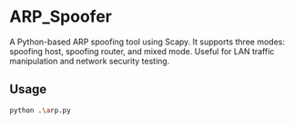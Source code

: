 # ARP_Spoofer
A Python-based ARP spoofing tool using Scapy. It supports three modes: spoofing host, spoofing router, and mixed mode. Useful for LAN traffic manipulation and network security testing.


## Usage 

```bash
python .\arp.py
